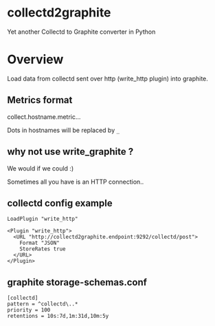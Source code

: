 # collectd2graphite
Yet another Collectd to Graphite converter in Python


# Overview

Load data from collectd sent over http (write_http plugin) into graphite.

## Metrics format

  collect.hostname.metric...

Dots in hostnames will be replaced by `_`

## why not use write_graphite ?

We would if we could :)

Sometimes all you have is an HTTP connection..

## collectd config example

    LoadPlugin "write_http"

    <Plugin "write_http">
      <URL "http://collectd2graphite.endpoint:9292/collectd/post">
        Format "JSON"
        StoreRates true
      </URL>
    </Plugin>

## graphite storage-schemas.conf

    [collectd]
    pattern = ^collectd\..*
    priority = 100
    retentions = 10s:7d,1m:31d,10m:5y

